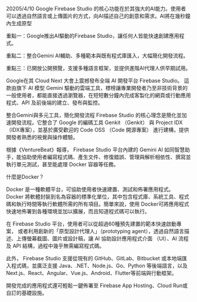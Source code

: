 20205/4/10
Google Firebase Studio 的核心功能在於其強大的AI能力。使用者可以透過自然語言或上傳圖片的方式，向AI描述自己的創意和需求。AI將在幾秒鐘內生成原型 

重點一：Google推出AI驅動的Firebase Studio，讓任何人皆能快速創建應用程式。

重點二：整合Gemini AI輔助、多種範本與既有程式庫匯入，大幅簡化開發流程。

重點三：已開放公開預覽，支援多種語言框架，並提供進階AI代理人供早期試用。

Google在其 Cloud Next 大會上震撼發布全端 AI 開發平台 Firebase Studio。 這款由旗下 AI 模型 Gemini 驅動的雲端工具，標榜讓專業開發者乃至非技術背景的一般使用者，都能直接透過瀏覽器，在短短數分鐘內完成客製化的網頁或行動應用程式、API 及前後端的建立、發布與監控。

整合Gemini與多元工具，簡化開發流程
Firebase Studio 的核心理念是簡化並加速開發流程。它整合了 Google 的編碼工具 Genkit （Genkit） 與 Project IDX （IDX專案），並基於廣受歡迎的 Code OSS （Code 開源專案） 進行建構，提供開發者熟悉的視覺與操作體驗。

根據《VentureBeat》報導， Firebase Studio 平台內建的 Gemini AI 如同智慧助手，能協助使用者編寫程式碼、產生文件、修復錯誤、管理與解析相依性、撰寫並執行單元測試，甚至能處理 Docker 容器等任務。

什麼是Docker？

Docker 是一種軟體平台，可協助使用者快速建置、測試和佈署應用程式。Docker 將軟體封裝到名為容器的標準化單位，其中包含程式庫、系統工具、程式碼和執行時間等執行軟體所需的所有項目。簡單來說，使用 Docker可將應用程式快速地佈署到各種環境並加以擴展，而且知道程式碼可以執行。

在 Firebase Studio 平台，使用者可以從超過60種預先建置的範本快速啟動專案， 或者利用創新的「原型設計代理人」（prototyping agent），透過自然語言描述、上傳螢幕截圖、圖片或設計稿，讓 AI 協助設計應用程式介面 （UI）、AI 流程及 API 結構，過程中幾乎無需編寫程式碼。

此外， Firebase Studio 支援從現有的 GitHub、GitLab、Bitbucket 或本地端匯入程式碼，並廣泛支援 Java、.NET、Node.js、Go、Python 等後端語言，以及 Next.js、React、Angular、Vue.js、Android、Flutter等前端與行動框架。

開發完成的應用程式還可輕鬆一鍵佈署至 Firebase App Hosting、Cloud Run或自訂的基礎設施。
